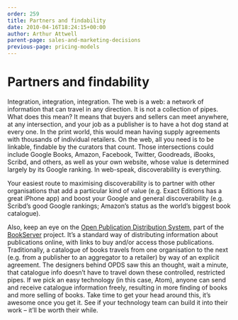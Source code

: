 ```yaml
---
order: 259
title: Partners and findability
date: 2010-04-16T18:24:15+00:00
author: Arthur Attwell
parent-page: sales-and-marketing-decisions
previous-page: pricing-models
---
```


# Partners and findability

Integration, integration, integration. The web is a web: a network of information that can travel in any direction. It is not a collection of pipes. What does this mean? It means that buyers and sellers can meet anywhere, at any intersection, and your job as a publisher is to have a hot dog stand at every one. In the print world, this would mean having supply agreements with thousands of individual retailers. On the web, all you need is to be linkable, findable by the curators that count. Those intersections could include Google Books, Amazon, Facebook, Twitter, Goodreads, iBooks, Scribd, and others, as well as your own website, whose value is determined largely by its Google ranking. In web-speak, discoverability is everything.

Your easiest route to maximising discoverability is to partner with other organisations that add a particular kind of value (e.g. Exact Editions has a great iPhone app) and boost your Google and general discoverability (e.g. Scribd&#8217;s good Google rankings; Amazon&#8217;s status as the world&#8217;s biggest book catalogue).

Also, keep an eye on the [Open Publication Distribution System](http://code.google.com/p/openpub/ "OPDS"), part of the [BookServer](http://www.archive.org/bookserver "BookServer") project. It&#8217;s a standard way of distributing information about publications online, with links to buy and/or access those publications. Traditionally, a catalogue of books travels from one organisation to the next (e.g. from a publisher to an aggregator to a retailer) by way of an explicit agreement. The designers behind OPDS saw this an thought, wait a minute, that catalogue info doesn&#8217;t have to travel down these controlled, restricted pipes. If we pick an easy technology (in this case, Atom), anyone can send and receive catalogue information freely, resulting in more finding of books and more selling of books. Take time to get your head around this, it&#8217;s awesome once you get it. See if your technology team can build it into their work – it&#8217;ll be worth their while.